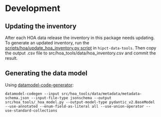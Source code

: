 # Development

## Updating the inventory

After each HOA data release the inventory in this package needs updating.
To generate an updated inventory, run the [scripts/hoa/update_hoa_inventory.py script](https://github.com/HiPCTProject/hipct-data-tools/blob/main/scripts/hoa/update_hoa_inventory.py) in `hipct-data-tools`.
Then copy the output .csv file to src/hoa_tools/data/hoa_inventory.csv and commit the result.

## Generating the data model

Using [datamodel-code-generator](https://github.com/koxudaxi/datamodel-code-generator/):

```
datamodel-codegen --input src/hoa_tools/data/metadata/metadata-schema.json --input-file-type jsonschema --output src/hoa_tools/_hoa_model.py --output-model-type pydantic_v2.BaseModel --use-annotated --enum-field-as-literal all --use-union-operator --use-standard-collections
```
